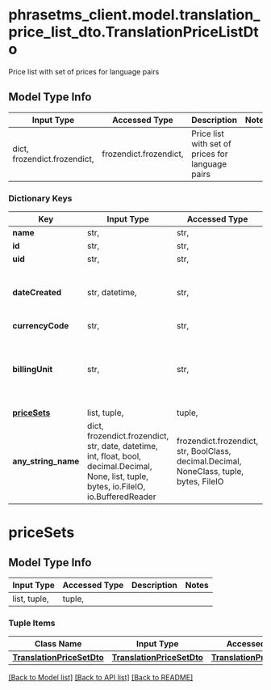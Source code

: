 # phrasetms_client.model.translation_price_list_dto.TranslationPriceListDto

Price list with set of prices for language pairs

## Model Type Info

| Input Type                   | Accessed Type          | Description                                      | Notes |
| ---------------------------- | ---------------------- | ------------------------------------------------ | ----- |
| dict, frozendict.frozendict, | frozendict.frozendict, | Price list with set of prices for language pairs |

### Dictionary Keys

| Key                         | Input Type                                                                                                                                  | Accessed Type                                                                           | Description                                                        | Notes                                                             |
| --------------------------- | ------------------------------------------------------------------------------------------------------------------------------------------- | --------------------------------------------------------------------------------------- | ------------------------------------------------------------------ | ----------------------------------------------------------------- |
| **name**                    | str,                                                                                                                                        | str,                                                                                    |                                                                    |
| **id**                      | str,                                                                                                                                        | str,                                                                                    |                                                                    | [optional]                                                        |
| **uid**                     | str,                                                                                                                                        | str,                                                                                    |                                                                    | [optional]                                                        |
| **dateCreated**             | str, datetime,                                                                                                                              | str,                                                                                    |                                                                    | [optional] value must conform to RFC-3339 date-time               |
| **currencyCode**            | str,                                                                                                                                        | str,                                                                                    |                                                                    | [optional]                                                        |
| **billingUnit**             | str,                                                                                                                                        | str,                                                                                    |                                                                    | [optional] must be one of ["Character", "Word", "Page", "Hour", ] |
| **[priceSets](#priceSets)** | list, tuple,                                                                                                                                | tuple,                                                                                  |                                                                    | [optional]                                                        |
| **any_string_name**         | dict, frozendict.frozendict, str, date, datetime, int, float, bool, decimal.Decimal, None, list, tuple, bytes, io.FileIO, io.BufferedReader | frozendict.frozendict, str, BoolClass, decimal.Decimal, NoneClass, tuple, bytes, FileIO | any string name can be used but the value must be the correct type | [optional]                                                        |

# priceSets

## Model Type Info

| Input Type   | Accessed Type | Description | Notes |
| ------------ | ------------- | ----------- | ----- |
| list, tuple, | tuple,        |             |

### Tuple Items

| Class Name                                              | Input Type                                              | Accessed Type                                           | Description | Notes |
| ------------------------------------------------------- | ------------------------------------------------------- | ------------------------------------------------------- | ----------- | ----- |
| [**TranslationPriceSetDto**](TranslationPriceSetDto.md) | [**TranslationPriceSetDto**](TranslationPriceSetDto.md) | [**TranslationPriceSetDto**](TranslationPriceSetDto.md) |             |

[[Back to Model list]](../../README.md#documentation-for-models) [[Back to API list]](../../README.md#documentation-for-api-endpoints) [[Back to README]](../../README.md)
